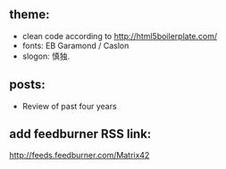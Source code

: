 ## theme:
* clean code according to http://html5boilerplate.com/
* fonts: EB Garamond / Caslon
* slogon: 慎独.

## posts:

* Review of past four years

## add feedburner RSS link:
http://feeds.feedburner.com/Matrix42
